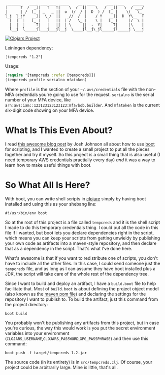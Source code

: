      ______    ___  ___ ___  ____    __  ____     ___  ___    _____
    |      T  /  _]|   T   T|    \  /  ]|    \   /  _]|   \  / ___/
    |      | /  [_ | _   _ ||  o  )/  / |  D  ) /  [_ |    \(   \_ 
    l_j  l_jY    _]|  \_/  ||   _//  /  |    / Y    _]|  D  Y\__  T
      |  |  |   [_ |   |   ||  | /   \_ |    \ |   [_ |     |/  \ |
      |  |  |     T|   |   ||  | \     ||  .  Y|     T|     |\    |
      l__j  l_____jl___j___jl__j  \____jl__j\_jl_____jl_____j \___j
                                                               
[![Clojars Project](http://clojars.org/tempcreds/latest-version.svg)](http://clojars.org/tempcreds)

Leiningen dependency:

    [tempcreds "1.2"]
    
Usage:

```clojure
(require '[tempcreds :refer [tempcreds]])
(tempcreds profile serialno mfatoken)
```
    
Where `profile` is the section of your `~/.aws/credentials` file with the non-MFA credentials you're going to use for the request. `serialno` is the serial number of your MFA device, like `arn:aws:iam::123123123123123:mfa/bob.builder`. And `mfatoken` is the current six-digit code showing on your MFA device.

# What Is This Even About?
I read [this awesome blog post][1] by Josh Johnson all about how to use [boot][2] for scripting, and I wanted to create a small project to put all the pieces together and try it myself. So this project is a small thing that is also useful (I need temporary AWS credentials practially every day) _and_ it was a way to learn how to make useful things with boot.

# So What All Is Here?
With boot, you can write shell scripts in [clojure][3] simply by having boot installed and using this as your shebang line:

    #!/usr/bin/env boot
    
So at the root of this project is a file called `tempcreds` and it is the shell script I made to do this temporary credentials thing. I could put all the code in this file if I wanted, but boot lets you declare dependencies right in the script, which means you can keep your scripts from getting unwieldy by publishing your own code as artifacts into a maven-style repository, and then declare that as a dependency in the script. That's what I've done here.

What's awesome is that if you want to redistribute one of scripts, you don't have to include all the other files. In this case, I could send someone just the `tempcreds` file, and as long as I can assume they have boot installed plus a JDK, the script will take care of the whole rest of the dependency tree.

Since I want to build and deploy an artifact, I have a `build.boot` file to help facilitate that. Most of `build.boot` is about defining the project object model (also known as the [maven pom file][4]) and declaring the settings for the repository I want to publish to. To build the artifact, just this command from the project directory:

    boot build

You probably won't be publishing any artifacts from this project, but in case you're curious, the way this would work is you put the secret environment variables into your environment (`CLOJARS_USERNAME`,`CLOJARS_PASSWORD`,`GPG_PASSPHRASE`) and then use this command:

    boot push -f target/tempcreds-1.2.jar

The source code (in its entirety) is in `src/tempcreds.clj`. Of course, your project could be arbitrarily large. Mine is little, that's all.

[1]:https://lionfacelemonface.wordpress.com/2015/04/11/advanced-boot-scripting/
[2]:http://boot-clj.com/
[3]:http://clojure.org/
[4]:https://maven.apache.org/guides/introduction/introduction-to-the-pom.html
